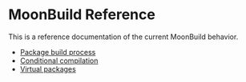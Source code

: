 # MoonBuild Reference

This is a reference documentation of the current MoonBuild behavior.

- [Package build process](./build.md)
- [Conditional compilation](./cond-comp.md)
- [Virtual packages](./virtual-pkg.md)
